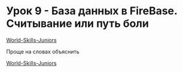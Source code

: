 # Урок 9 - База данных в FireBase. Считывание или путь боли

[World-Skills-Juniors](https://pavlenkodr.github.io/World-Skills-Juniors/)

Проще на словах объяснить

[World-Skills-Juniors](https://pavlenkodr.github.io/World-Skills-Juniors/)